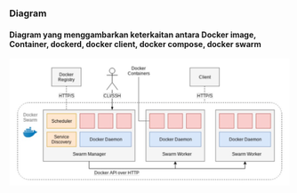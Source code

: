### Diagram

#### Diagram yang menggambarkan keterkaitan antara Docker image, Container, dockerd, docker client, docker compose, docker swarm

![01](./img/diagram.jpg)